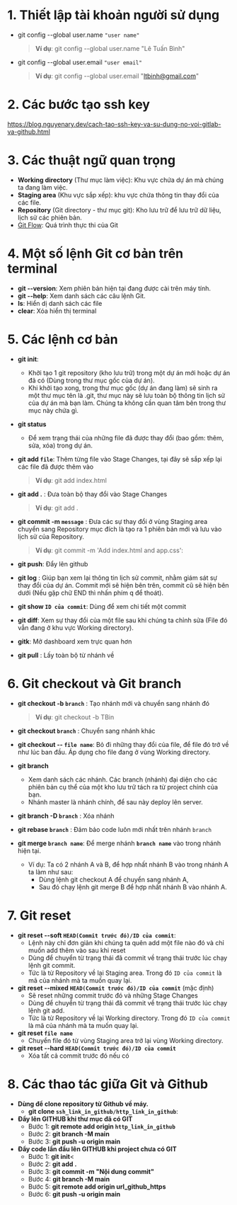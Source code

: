 # 1. Thiết lập tài khoản người sử dụng

- git config --global user.name `"user name"`

  > **Ví dụ**: git config --global user.name "Lê Tuấn Bình"

- git config --global user.email `"user email"`

  > **Ví dụ**: git config --global user.email "ltbinh@gmail.com"

# 2. Các bước tạo ssh key

https://blog.nguyenary.dev/cach-tao-ssh-key-va-su-dung-no-voi-gitlab-va-github.html

# 3. Các thuật ngữ quan trọng

- **Working directory** (Thư mục làm việc): Khu vực chứa dự án mà chúng ta đang làm việc.
- **Staging area** (Khu vực sắp xếp): khu vực chứa thông tin thay đổi của các file.
- **Repository** (Git directory - thư mục git): Kho lưu trữ để lưu trữ dữ liệu, lịch sử các phiên bản.
- [Git Flow](https://i.stack.imgur.com/1ijIQ.png): Quá trình thực thi của Git

# 4. Một số lệnh Git cơ bản trên terminal

- **git --version**: Xem phiên bản hiện tại đang được cài trên máy tính.
- **git --help**: Xem danh sách các câu lệnh Git.
- **ls**: Hiển dị danh sách các file
- **clear**: Xóa hiển thị terminal

# 5. Các lệnh cơ bản

- **git init**:
  - Khởi tạo 1 git repository (kho lưu trữ) trong một dự án mới hoặc dự án đã có (Dùng trong thư mục gốc của dự án).
  - Khi khởi tạo xong, trong thư mục gốc (dự án đang làm) sẽ sinh ra một thư mục tên là .git, thư mục này sẽ lưu toàn bộ thông tin lịch sử của dự án mà bạn làm. Chúng ta không cần quan tâm bên trong thư mục này chứa gì.
- **git status**
  - Để xem trạng thái của những file đã được thay đổi (bao gồm: thêm, sửa, xóa) trong dự án.
- **git add `file`**: Thêm từng file vào Stage Changes, tại đây sẽ sắp xếp lại các file đã được thêm vào

  > **Ví dụ**: git add index.html

- **git add .** : Đưa toàn bộ thay đổi vào Stage Changes

  > **Ví dụ**: git add .

- **git commit -m `message`** : Đưa các sự thay đổi ở vùng Staging area chuyển sang Repository mục đích là tạo ra 1 phiên bản mới và lưu vào lịch sử của Repository.

  > **Ví dụ**: git commit -m 'Add index.html and app.css':

- **git push**: Đẩy lên github
- **git log** : Giúp bạn xem lại thông tin lịch sử commit, nhằm giám sát sự thay đổi của dự án. Commit mới sẽ hiện bên trên, commit cũ sẽ hiện bên dưới (Nếu gặp chữ END thì nhấn phím q để thoát).
- **git show `ID của commit`**: Dùng để xem chi tiết một commit
- **git diff**: Xem sự thay đổi của một file sau khi chúng ta chỉnh sửa (File đó vẫn đang ở khu vực Working directory).
- **gitk**: Mở dashboard xem trực quan hơn
- **git pull** : Lấy toàn bộ từ nhánh về

# 6. Git checkout và Git branch

- **git checkout -b `branch`** : Tạo nhánh mới và chuyển sang nhánh đó

  > **Ví dụ**: git checkout -b TBin

- **git checkout `branch`** : Chuyển sang nhánh khác

- **git checkout -- `file name`**: Bỏ đi những thay đổi của file, để file đó trở về như lúc ban đầu. Áp dụng cho file đang ở vùng Working directory.
- **git branch**
  - Xem danh sách các nhánh. Các branch (nhánh) đại diện cho các phiên bản cụ thể của một kho lưu trữ tách ra từ project chính của bạn.
  - Nhánh master là nhánh chính, để sau này deploy lên server.
- **git branch -D `branch`** : Xóa nhánh
- **git rebase `branch`** : Đảm bảo code luôn mới nhất trên nhánh `branch`
- **git merge `branch name`**: Để merge nhánh **`branch name`** vào trong nhánh hiện tại.
  - Ví dụ: Ta có 2 nhánh A và B, để hợp nhất nhánh B vào trong nhánh A ta làm như sau:
    - Dùng lệnh git checkout A để chuyển sang nhánh A,
    - Sau đó chạy lệnh git merge B để hợp nhất nhánh B vào nhánh A.

# 7. Git reset

- **git reset --soft `HEAD(Commit trước đó)/ID của commit`**:
  - Lệnh này chỉ đơn giản khi chúng ta quên add một file nào đó và chỉ muốn add thêm vào sau khi reset
  - Dùng để chuyển từ trạng thái đã commit về trạng thái trước lúc chạy lệnh git commit.
  - Tức là từ Repository về lại Staging area. Trong đó `ID của commit` là mã của nhánh mà ta muốn quay lại.
- **git reset --mixed `HEAD(Commit trước đó)/ID của commit`** (mặc định)
  - Sẽ reset những commit trước đó và những Stage Changes
  - Dùng để chuyển từ trạng thái đã commit về trạng thái trước lúc chạy lệnh git add.
  - Tức là từ Repository về lại Working directory. Trong đó `ID của commit` là mã của nhánh mà ta muốn quay lại.
- **git reset `file name`**
  - Chuyển file đó từ vùng Staging area trở lại vùng Working directory.
- **git reset --hard `HEAD(Commit trước đó)/ID của commit`**
  - Xóa tất cả commit trước đó nếu có

# 8. Các thao tác giữa Git và Github

- **Dùng để clone repository từ **Github** về máy.**
  - **git clone `ssh_link_in_github/http_link_in_github`**:
- **Đẩy lên GITHUB khi thư mục đã có GIT**
  - Bước 1: **git remote add origin `http_link_in_github`**<br>
  - Bước 2: **git branch -M main**<br>
  - Bước 3: **git push -u origin main**<br>
- **Đẩy code lần đầu lên GITHUB khi project chưa có GIT**
  - Bước 1: **git init**<
  - Bước 2: **git add .**
  - Bước 3: **git commit -m "Nội dung commit"**
  - Bước 4: **git branch -M main**
  - Bước 5: **git remote add origin url_github_https**
  - Bước 6: **git push -u origin main**

